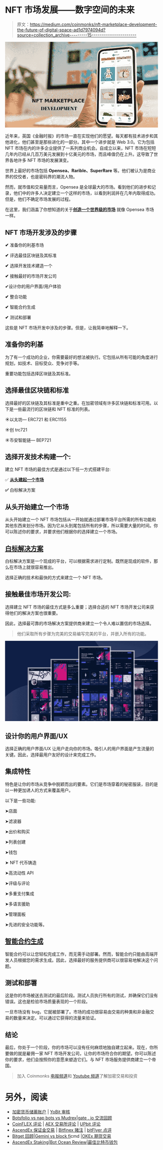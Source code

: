 # NFT 市场发展——数字空间的未来

> 原文：<https://medium.com/coinmonks/nft-marketplace-development-the-future-of-digital-space-ad1d7974094d?source=collection_archive---------15----------------------->

![](img/b17bdc63cef3cf371e6c84aef96f98e4.png)

近年来，英国《金融时报》的市场一直在实现他们的愿望。每天都有技术进步和其他进化，他们甚至是那些进化的一部分。其中一个进步就是 Web 3.0。它为包括 NFT 市场在内的许多企业提供了一系列商业机会。自成立以来，NFT 市场在短短几年内已经从几百万美元发展到十亿美元的市场，而且峰值仍在上升。这导致了世界各地许多 NFT 市场的发展演变。

世界上最好的市场包括 **Opensea、Rarible、SuperRare** 等。他们被认为是商业界的佼佼者，也是密码界的潮流人物。

然而，就市值和交易量而言，Opensea 是全球最大的市场。看到他们的进步和记录，他们中的许多人决定建立一个这样的市场，以看到利润并在几年内取得成功。但是，他们不确定市场发展的过程。

在这里，我们涵盖了你想知道的关于[**创造一个世界级的市场**](https://bit.ly/3y3mxlx) 就像 Opensea 市场一样。

## **NFT 市场开发涉及的步骤**

**✔** 准备你的利基市场

**✔** 评选最佳区块链及其标准

**✔** 选择开发技术建造一个

**✔** 接触最好的市场开发公司

✔设计你的用户界面/用户体验

**✔** 整合功能

**✔** 智能合约生成

**✔** 测试和部署

这些是 NFT 市场开发中涉及的步骤。但是，让我简单地解释一下。

## **准备你的利基**

为了有一个成功的企业，你需要最好的想法被执行。它包括从所有可能的角度进行规划，如技术、目标受众、竞争对手等。

重要功能包括选择区块链及其标准。

## **选择最佳区块链和标准**

选择最好的区块链及其标准是重中之重。在加密领域有许多区块链和标准可用。以下是一些最流行的区块链和 NFT 标准的列表。

☀以太坊— ERC721 和 ERC1155

☀创 trc721

☀币安智能链— BEP721

## **选择开发技术构建一个:**

建立 NFT 市场的最佳方式是通过以下任一方式搭建平台:

✅ [**从头建起一个市场**](https://bit.ly/3y3mxlx)

**✅** 白标解决方案

## **从头开始建立一个市场**

从头开始建立一个 NFT 市场包括从一开始就通过部署市场平台所需的所有功能和其他东西来划分市场。因为它从头到尾包括所有的步骤，所以需要大量的时间。你可以陈述你的要求，并要求他们根据你的选择建立一个市场。

## [**白标解决方案**](https://bit.ly/3AdcDk8)

白标解决方案是一个现成的平台，可以根据需求进行定制。既然是现成的软件，那么在市场上就很容易推出。

选择正确的技术和最快的方式来建立一个 NFT 市场。

## **接触最佳市场开发公司:**

选择建立 NFT 市场的最佳方式是多么重要；选择合适的 NFT 市场开发公司来获得他们的解决方案也很重要。

因此，选择最可靠的市场解决方案提供商来建立一个令人难以置信的市场选择。

> 他们采取所有步骤为完美的交易编写完美的平台，并嵌入所有的功能。

![](img/e2489aa97894646403e7a17fb6c557d1.png)

## 设计你的用户界面/UX

选择正确的用户界面/UX 让用户走向你的市场。吸引人的用户界面是产生流量的关键。因此，选择最用户友好的设计来完成工作。

## **集成特性**

特色是让你的市场从竞争中脱颖而出的要素。它们是市场穿着的秘密服装，目的是以一种更加诱人的方式来覆盖用户。

以下是一些功能:

➤店面

➤滤波器

➤出价和购买

➤列表创建

➤钱包

➤ NFT 代币铸造

➤高流动性 API

➤评级与评论

➤多重支付集成

➤多语言援助

➤管理面板

➤先进的安全功能等。

## [**智能合约生成**](https://bit.ly/3OQAD0i)

智能合约可以让您轻松完成工作，而无需手动部署。然而，智能合约只能由高端开发人员根据您的需求生成。因此，选择最好的服务提供商可以很容易地解决这个问题。

## **测试和部署**

这是你的市场被送去测试的最后阶段。测试人员执行所有的测试，并确保它们没有错误。这也是检验市场质量表现的一个阶段。

一旦市场没有 bug，它就被部署了。市场的成功很容易由交易的种类和非金融交易的数量来决定。可以通过它获得的流量来验证。

## **结论**

最后，你处于一个阶段，你的市场可以没有任何麻烦地独自建立起来。现在，你所要做的就是雇佣一家 NFT 市场开发公司，让你的市场符合你的期望。你可以陈述你的要求，他们会按照你的意愿来塑造它们。与 NFT 市场服务提供商建立一个帝国。

> 加入 Coinmonks [电报频道](https://t.me/coincodecap)和 [Youtube 频道](https://www.youtube.com/c/coinmonks/videos)了解加密交易和投资

# 另外，阅读

*   [加密货币储蓄账户](/coinmonks/cryptocurrency-savings-accounts-be3bc0feffbf) | [YoBit 审核](/coinmonks/yobit-review-175464162c62)
*   [Botsfolio vs nap bots vs Mudrex](/coinmonks/botsfolio-vs-napbots-vs-mudrex-c81344970c02)|[gate . io 交流回顾](/coinmonks/gate-io-exchange-review-61bf87b7078f)
*   [CoinFLEX 评论](https://coincodecap.com/coinflex-review) | [AEX 交易所评论](https://coincodecap.com/aex-exchange-review) | [UPbit 评论](https://coincodecap.com/upbit-review)
*   [AscendEx 保证金交易](https://coincodecap.com/ascendex-margin-trading) | [Bitfinex 赌注](https://coincodecap.com/bitfinex-staking) | [bitFlyer 点评](https://coincodecap.com/bitflyer-review)
*   [Bitget 回顾](https://coincodecap.com/bitget-review)|[Gemini vs block fi](https://coincodecap.com/gemini-vs-blockfi)cmd |[OKEx 期货交易](https://coincodecap.com/okex-futures-trading)
*   [AscendEx Staking](https://coincodecap.com/ascendex-staking)|[Bot Ocean Review](https://coincodecap.com/bot-ocean-review)|[最佳比特币钱包](https://coincodecap.com/bitcoin-wallets-india)